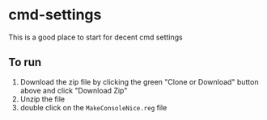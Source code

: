 # cmd-settings
This is a good place to start for decent cmd settings

## To run
1. Download the zip file by clicking the green "Clone or Download" button above and click "Download Zip"
1. Unzip the file
1. double click on the `MakeConsoleNice.reg` file
